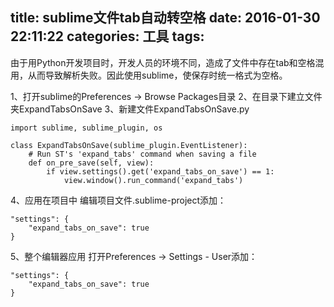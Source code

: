 title: sublime文件tab自动转空格
date: 2016-01-30 22:11:22
categories: 工具
tags:
---

由于用Python开发项目时，开发人员的环境不同，造成了文件中存在tab和空格混用，从而导致解析失败。因此使用sublime，使保存时统一格式为空格。

1、打开sublime的Preferences -> Browse Packages目录
2、在目录下建立文件夹ExpandTabsOnSave
3、新建文件ExpandTabsOnSave.py

	import sublime, sublime_plugin, os

	class ExpandTabsOnSave(sublime_plugin.EventListener):
	    # Run ST's 'expand_tabs' command when saving a file
	    def on_pre_save(self, view):
	        if view.settings().get('expand_tabs_on_save') == 1:
	            view.window().run_command('expand_tabs')

4、应用在项目中
编辑项目文件.sublime-project添加：

	"settings": {
	    "expand_tabs_on_save": true
	}

5、整个编辑器应用
打开Preferences -> Settings - User添加：

	"settings": {
	    "expand_tabs_on_save": true
	}
